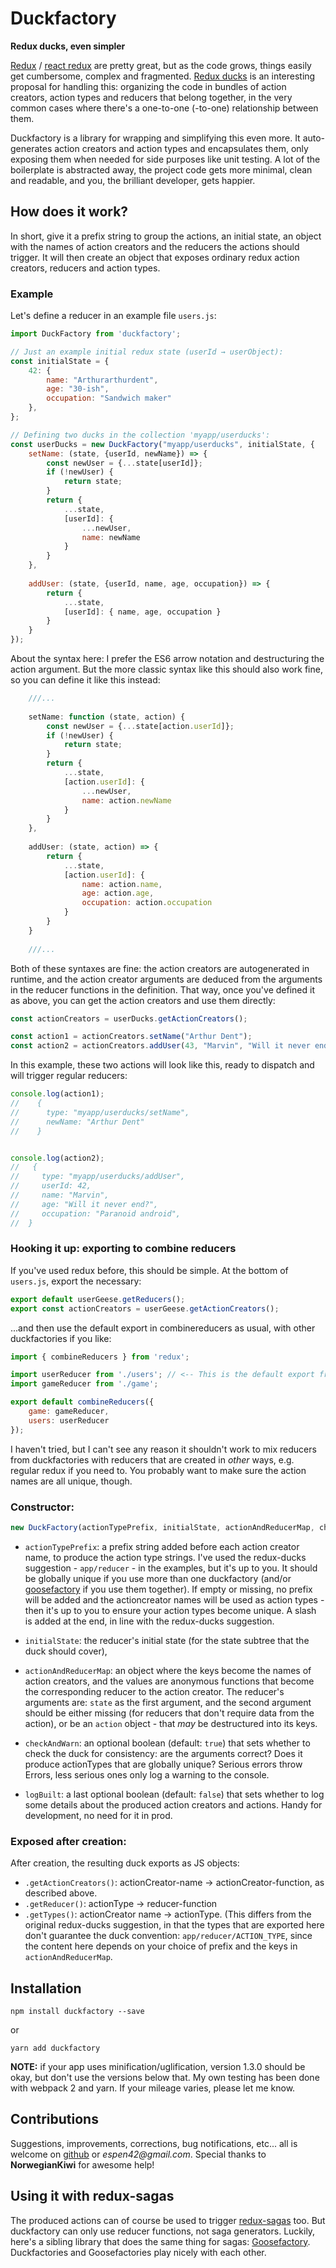 # Duckfactory
**Redux ducks, even simpler**

[Redux](https://github.com/reactjs/redux) / [react redux](https://github.com/reactjs/react-redux) are pretty great, but as the code grows, things easily get cumbersome, complex and fragmented. [Redux ducks](https://github.com/erikras/ducks-modular-redux) is an interesting proposal for handling this: organizing the code in bundles of action creators, action types and reducers that belong together, in the very common cases where there's a one-to-one (-to-one) relationship between them.

Duckfactory is a library for wrapping and simplifying this even more. It auto-generates action creators and action types and encapsulates them, only exposing them when needed for side purposes like unit testing. A lot of the boilerplate is abstracted away, the project code gets more minimal, clean and readable, and you, the brilliant developer, gets happier.


## How does it work?

In short, give it a prefix string to group the actions, an initial state, an object with the names of action creators and the reducers the actions should trigger. It will then create an object that exposes ordinary redux action creators, reducers and action types.


### Example

Let's define a reducer in an example file `users.js`:

```javascript
import DuckFactory from 'duckfactory';

// Just an example initial redux state (userId → userObject):
const initialState = {
    42: {
        name: "Arthurarthurdent",
        age: "30-ish",
        occupation: "Sandwich maker"
    },
};

// Defining two ducks in the collection 'myapp/userducks':
const userDucks = new DuckFactory("myapp/userducks", initialState, {
    setName: (state, {userId, newName}) => {
        const newUser = {...state[userId]};
        if (!newUser) {
            return state;
        }
    	return {
    	    ...state,
    	 	[userId]: {
    	    	...newUser,
    	    	name: newName
    	 	}
    	}
    },
    
    addUser: (state, {userId, name, age, occupation}) => {
    	return {
    	    ...state,
    	    [userId]: { name, age, occupation }
    	}
    }
});

```

About the syntax here: I prefer the ES6 arrow notation and destructuring the action argument. But the more classic syntax like this should also work fine, so you can define it like this instead:

```javascript
	///...
	
    setName: function (state, action) {
        const newUser = {...state[action.userId]};
        if (!newUser) {
            return state;
        }
    	return {
    	    ...state,
    	 	[action.userId]: {
    	    	...newUser,
    	    	name: action.newName
    	 	}
    	}
    },
    
    addUser: (state, action) => {
    	return {
    	    ...state,
    	    [action.userId]: { 
    	        name: action.name, 
    	        age: action.age, 
    	        occupation: action.occupation 
    	    }
    	}
    }
    
    ///...
```

Both of these syntaxes are fine: the action creators are autogenerated in runtime, and the action creator arguments are deduced from the arguments in the reducer functions in the definition. That way, once you've defined it as above, you can get the action creators and use them directly:
 
 
```javascript
const actionCreators = userDucks.getActionCreators();

const action1 = actionCreators.setName("Arthur Dent");
const action2 = actionCreators.addUser(43, "Marvin", "Will it never end?", "Paranoid android");
```


In this example, these two actions will look like this, ready to dispatch and will trigger regular reducers:

```javascript
console.log(action1);
//    {
//      type: "myapp/userducks/setName",
//      newName: "Arthur Dent"
//    }


console.log(action2);
//   {
//     type: "myapp/userducks/addUser",
//     userId: 42,
//     name: "Marvin",
//     age: "Will it never end?",
//     occupation: "Paranoid android",
//  }
```


### Hooking it up: exporting to combine reducers

If you've used redux before, this should be simple. At the bottom of `users.js`, export the necessary:

```javascript
export default userGeese.getReducers();
export const actionCreators = userGeese.getActionCreators();
```

...and then use the default export in combinereducers as usual, with other duckfactories if you like:

```javascript
import { combineReducers } from 'redux';

import userReducer from './users'; // <-- This is the default export from above
import gameReducer from './game';

export default combineReducers({
    game: gameReducer,
    users: userReducer
});
```

I haven't tried, but I can't see any reason it shouldn't work to mix reducers from duckfactories with reducers that are created in _other_ ways, e.g. regular redux if you need to. You probably want to make sure the action names are all unique, though.

### Constructor:

```javascript
new DuckFactory(actionTypePrefix, initialState, actionAndReducerMap, checkAndWarn, logBuilt)
```

- `actionTypePrefix`: a prefix string added before each action creator name, to produce the action type strings. I've used the redux-ducks suggestion - `app/reducer` - in the examples, but it's up to you. It should be globally unique if you use more than one duckfactory (and/or [goosefactory](https://github.com/espen42/goosefactory) if you use them together). If empty or missing, no prefix will be added and the actioncreator names will be used as action types - then it's up to you to ensure your action types become unique. A slash is added at the end, in line with the redux-ducks suggestion.

- `initialState`: the reducer's initial state (for the state subtree that the duck should cover),
 
- `actionAndReducerMap`: an object where the keys become the names of action creators, and the values are anonymous functions that become the corresponding reducer to the action creator. The reducer's arguments are: `state` as the first argument, and the second argument should be either missing (for reducers that don't require data from the action), or be an `action` object - that _may_ be destructured into its keys.
 
- `checkAndWarn`: an optional boolean (default: `true`) that sets whether to check the duck for consistency: are the arguments correct? Does it produce actionTypes that are globally unique? Serious errors throw Errors, less serious ones only log a warning to the console.

- `logBuilt`: a last optional boolean (default: `false`) that sets whether to log some details about the produced action creators and actions. Handy for development, no need for it in prod.

### Exposed after creation:
After creation, the resulting duck exports as JS objects:
- `.getActionCreators()`: actionCreator-name → actionCreator-function, as described above.
- `.getReducer()`: actionType → reducer-function
- `.getTypes()`: actionCreator name → actionType. (This differs from the original redux-ducks suggestion, in that the types that are exported here don't guarantee the duck convention: `app/reducer/ACTION_TYPE`, since the content here depends on your choice of prefix and the keys in `actionAndReducerMap`. 


## Installation
```
npm install duckfactory --save
```
or
```
yarn add duckfactory
```

**NOTE:** if your app uses minification/uglification, version 1.3.0 should be okay, but don't use the versions below that. My own testing has been done with webpack 2 and yarn. If your mileage varies, please let me know.


## Contributions
Suggestions, improvements, corrections, bug notifications, etc... all is welcome on [github](https://github.com/espen42/duckfactory) or _espen42@gmail.com_. Special thanks to **NorwegianKiwi** for awesome help!


## Using it with redux-sagas

The produced actions can of course be used to trigger [redux-sagas](https://github.com/redux-saga/redux-saga) too. But duckfactory can only use reducer functions, not saga generators. Luckily, here's a sibling library that does the same thing for sagas: [Goosefactory](https://github.com/espen42/goosefactory). Duckfactories and Goosefactories play nicely with each other. 
